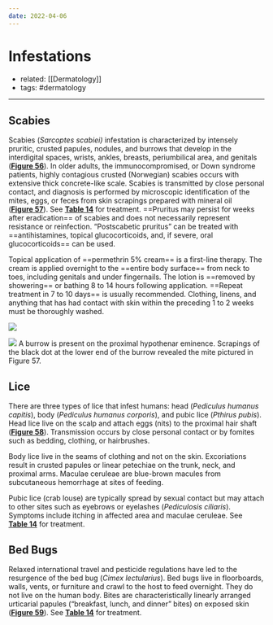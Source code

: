 ```yaml
---
date: 2022-04-06
---
```


# Infestations

- related: [[Dermatology]]
- tags: #dermatology
---

## Scabies

<!-- scabies treatment -->

Scabies (_Sarcoptes scabiei)_ infestation is characterized by intensely pruritic, crusted papules, nodules, and burrows that develop in the interdigital spaces, wrists, ankles, breasts, periumbilical area, and genitals (**[Figure 56](https://mksap18.acponline.org/app/topics/dm/figures/mk18_a_dm_f56)**). In older adults, the immunocompromised, or Down syndrome patients, highly contagious crusted (Norwegian) scabies occurs with extensive thick concrete-like scale. Scabies is transmitted by close personal contact, and diagnosis is performed by microscopic identification of the mites, eggs, or feces from skin scrapings prepared with mineral oil (**[Figure 57](https://mksap18.acponline.org/app/topics/dm/figures/mk18_a_dm_f57)**). See **[Table 14](https://mksap18.acponline.org/app/topics/dm/tables/mk18_a_dm_t14)** for treatment. ==Pruritus may persist for weeks after eradication== of scabies and does not necessarily represent resistance or reinfection. “Postscabetic pruritus” can be treated with ==antihistamines, topical glucocorticoids, and, if severe, oral glucocorticoids== can be used.

Topical application of ==permethrin 5% cream== is a first-line therapy. The cream is applied overnight to the ==entire body surface== from neck to toes, including genitals and under fingernails. The lotion is ==removed by showering== or bathing 8 to 14 hours following application. ==Repeat treatment in 7 to 10 days== is usually recommended. Clothing, linens, and anything that has had contact with skin within the preceding 1 to 2 weeks must be thoroughly washed.

![](https://photos.thisispiggy.com/file/wikiFiles/20220424212418.png)

![](https://photos.thisispiggy.com/file/wikiFiles/20220424212336.png)
A burrow is present on the proximal hypothenar eminence. Scrapings of the black dot at the lower end of the burrow revealed the mite pictured in Figure 57.

## Lice

There are three types of lice that infest humans: head (_Pediculus humanus capitis_), body (_Pediculus humanus corporis_), and pubic lice (_Pthirus pubis_). Head lice live on the scalp and attach eggs (nits) to the proximal hair shaft (**[Figure 58](https://mksap18.acponline.org/app/topics/dm/figures/mk18_a_dm_f58)**). Transmission occurs by close personal contact or by fomites such as bedding, clothing, or hairbrushes.

Body lice live in the seams of clothing and not on the skin. Excoriations result in crusted papules or linear petechiae on the trunk, neck, and proximal arms. Maculae ceruleae are blue-brown macules from subcutaneous hemorrhage at sites of feeding.

Pubic lice (crab louse) are typically spread by sexual contact but may attach to other sites such as eyebrows or eyelashes (_Pediculosis ciliaris_). Symptoms include itching in affected area and maculae ceruleae. See **[Table 14](https://mksap18.acponline.org/app/topics/dm/tables/mk18_a_dm_t14)** for treatment.

## Bed Bugs

Relaxed international travel and pesticide regulations have led to the resurgence of the bed bug (_Cimex lectularius_). Bed bugs live in floorboards, walls, vents, or furniture and crawl to the host to feed overnight. They do not live on the human body. Bites are characteristically linearly arranged urticarial papules (“breakfast, lunch, and dinner” bites) on exposed skin (**[Figure 59](https://mksap18.acponline.org/app/topics/dm/figures/mk18_a_dm_f59)**). See **[Table 14](https://mksap18.acponline.org/app/topics/dm/tables/mk18_a_dm_t14)** for treatment.
